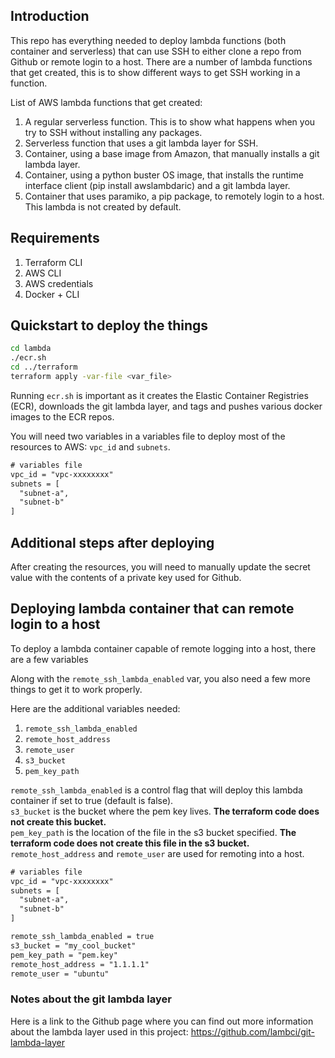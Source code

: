## Introduction
This repo has everything needed to deploy lambda functions (both container and serverless) that can use SSH to either clone a repo from Github or remote login to a host. There are a number of lambda functions that get created, this is to show different ways to get SSH working in a function.

List of AWS lambda functions that get created:   
1. A regular serverless function. This is to show what happens when you try to SSH without installing any packages.
1. Serverless function that uses a git lambda layer for SSH.
1. Container, using a base image from Amazon, that manually installs a git lambda layer.
1. Container, using a python buster OS image, that installs the runtime interface client (pip install awslambdaric) and a git lambda layer.
1. Container that uses paramiko, a pip package, to remotely login to a host. This lambda is not created by default.

## Requirements
1. Terraform CLI
1. AWS CLI
1. AWS credentials
1. Docker + CLI

## Quickstart to deploy the things
```bash
cd lambda
./ecr.sh
cd ../terraform
terraform apply -var-file <var_file>
```

Running `ecr.sh` is important as it creates the Elastic Container Registries (ECR), downloads the git lambda layer, and tags and pushes various docker images to the ECR repos.

You will need two variables in a variables file to deploy most of the resources to AWS: `vpc_id` and `subnets`.
```txt
# variables file
vpc_id = "vpc-xxxxxxxx"
subnets = [
  "subnet-a",
  "subnet-b"
]
```

## Additional steps after deploying
After creating the resources, you will need to manually update the secret value with the contents of a private key used for Github.

## Deploying lambda container that can remote login to a host
To deploy a lambda container capable of remote logging into a host, there are a few variables

Along with the `remote_ssh_lambda_enabled` var, you also need a few more things to get it to work properly.

Here are the additional variables needed:

1. `remote_ssh_lambda_enabled`
1. `remote_host_address`
1. `remote_user`
1. `s3_bucket`
1. `pem_key_path`

`remote_ssh_lambda_enabled` is a control flag that will deploy this lambda container if set to true (default is false).   
`s3_bucket` is the bucket where the pem key lives. **The terraform code does not create this bucket.**   
`pem_key_path` is the location of the file in the s3 bucket specified. **The terraform code does not create this file in the s3 bucket.**   
`remote_host_address` and `remote_user` are used for remoting into a host.

```txt
# variables file
vpc_id = "vpc-xxxxxxxx"
subnets = [
  "subnet-a",
  "subnet-b"
]

remote_ssh_lambda_enabled = true
s3_bucket = "my_cool_bucket"
pem_key_path = "pem.key"
remote_host_address = "1.1.1.1"
remote_user = "ubuntu"
```

### Notes about the git lambda layer
Here is a link to the Github page where you can find out more information about the lambda layer used in this project: https://github.com/lambci/git-lambda-layer 